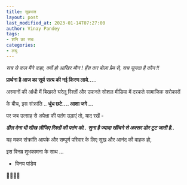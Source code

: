 ```yaml
---
title: सुप्रभात
layout: post
last_modified_at: 2023-01-14T07:27:00
author: Vinay Pandey
tags:
- शनि का सच
categories:
- लघु
---
```

*सच से कल मैंने कहा,*
*क्यों हो आखिर मौन !*
*हँस कर बोला प्रेम से,*
*सच सुनता है कौन !!*

**प्रार्थना है आज का सूर्य**
**सत्य की नई किरण लाये....**.

अरमानों की आंधी में 
बिखरते घरेलू रिश्तों 
और 
उफनते सोशल मीडिया में 
दरकते सामाजिक सरोकारों

के बीच, इस संक्रांति ..
**धुंध छटे.... आशा जगे ...**

पर 
जब उत्साह से  अपेक्षा की पतंग उड़ाएं तो, याद रखें -

***ढील देना भी सीख लीजिए रिश्तों की पतंग को..***
***सुना है ज्यादा खींचने से अक्सर डोर टूट जाती है..***

यह मकर संक्रांति आपके और सम्पूर्ण परिवार के लिए सुख और आनंद की वाहक हो, 

इस विनम्र शुभकामना के साथ ...

- विनय पांडेय

🙏🌷🌷🙏


